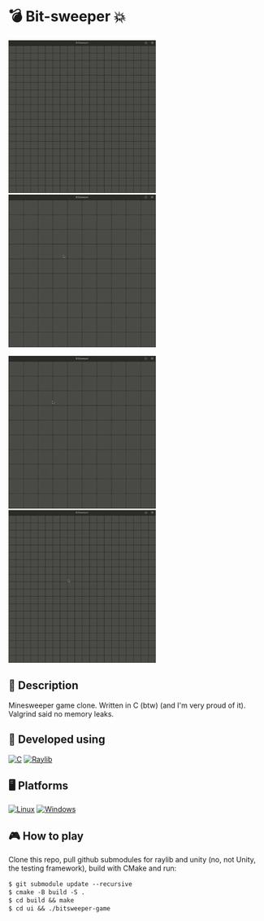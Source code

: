# 💣️ **Bit-sweeper** 💥

<img src="ui/examples/demo-1.gif" height="300"><img src="ui/examples/demo-3.gif" height="300">

<img src="ui/examples/demo-4.gif" height="300"><img src="ui/examples/demo-2.gif" height="300">

## 📃 Description

Minesweeper game clone. Written in C (btw) (and I'm very proud of it). Valgrind said no memory leaks.

## 🔧 Developed using

[![C](https://img.shields.io/badge/C-black?style=for-the-badge&logo=c&logoColor=black&labelColor=orange)](#)
[![Raylib](https://img.shields.io/badge/raylib-black?style=for-the-badge&logo=raylib&logoColor=black&labelColor=orange)](#)

## 🖥️ Platforms

[![Linux](https://img.shields.io/badge/Linux-black?style=for-the-badge&logo=Linux&logoColor=black&labelColor=orange)](#)
[![Windows](https://img.shields.io/badge/Windows-black?style=for-the-badge&logo=Windows&logoColor=black&labelColor=orange)](#)

## 🎮 **How to play**

Clone this repo, pull github submodules for raylib and unity (no, not Unity, the testing framework), build with CMake and run:

```
$ git submodule update --recursive
$ cmake -B build -S .
$ cd build && make
$ cd ui && ./bitsweeper-game
```
